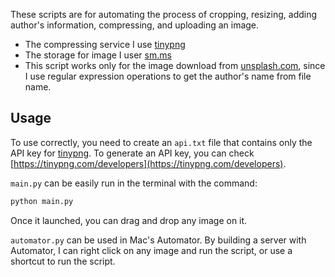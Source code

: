 These scripts are for automating the process of cropping, resizing, adding author's information, compressing, and uploading an image.

- The compressing service I use [tinypng](https://tinypng.com)
- The storage for image I user [sm.ms](https://sm.ms/)
- This script works only for the image download from [unsplash.com](https://unsplash.com/), since I use regular expression operations to get the author's name from file name.

## Usage

To use correctly, you need to create an ```api.txt``` file that contains only the API key for  [tinypng](https://tinypng.com). To generate an API key, you can check [https://tinypng.com/developers](https://tinypng.com/developers).

```main.py``` can be easily run in the terminal with the command:
```bash
python main.py
```
Once it launched, you can drag and drop any image on it.


```automator.py``` can be used in Mac's Automator. By building a server with Automator, I can right click on any image and run the script, or use a shortcut to run the script.
